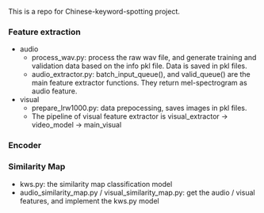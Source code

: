 This is a repo for Chinese-keyword-spotting project.

### Feature extraction
- audio
  - process_wav.py: process the raw wav file, and generate training and validation data based on the info pkl file. Data is saved in pkl files.
  - audio_extractor.py: batch_input_queue(), and valid_queue() are the main feature extractor functions. They return mel-spectrogram as audio feature.
- visual
  - prepare_lrw1000.py: data prepocessing, saves images in pkl files.
  - The pipeline of visual feature extractor is visual_extractor -> video_model -> main_visual

### Encoder

### Similarity Map
- kws.py: the similarity map classification model
- audio_similarity_map.py / visual_similarity_map.py: get the audio / visual features, and implement the kws.py model
